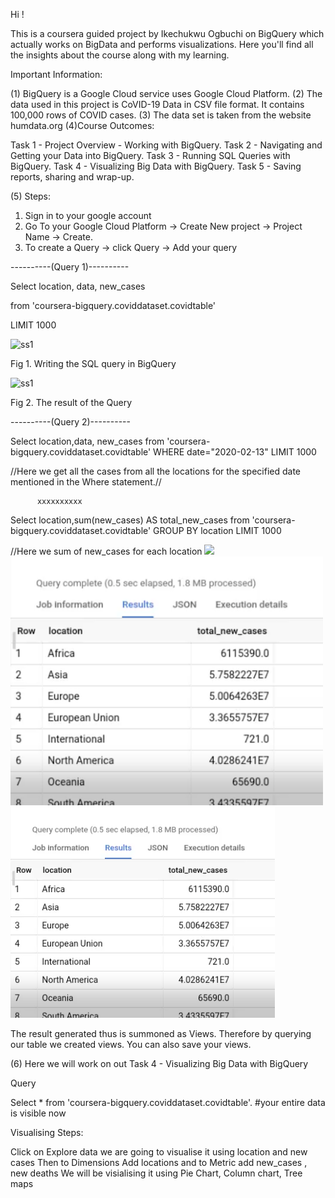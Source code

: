 Hi !

This is a coursera guided  project by Ikechukwu Ogbuchi on BigQuery which actually works on BigData and performs visualizations.
Here you'll find all the insights about the course along with my learning. 


Important Information:

(1)  BigQuery is a Google Cloud service uses Google Cloud Platform.
(2) The data used in this project is CoVID-19 Data in CSV file format. It contains 100,000 rows of COVID cases.
(3) The data set is taken from the website humdata.org
(4)Course Outcomes:

Task 1 - Project Overview - Working with BigQuery.
Task 2 - Navigating and Getting your Data into BigQuery.
Task 3 - Running SQL Queries with BigQuery.
Task 4 - Visualizing Big Data with BigQuery.
Task 5 - Saving reports, sharing and wrap-up.

(5) Steps:

1. Sign in to your google account
2. Go To your Google Cloud Platform -> Create New project -> Project Name -> Create.
3. To create a Query -> click Query -> Add your query 
           
----------(Query 1)----------
           
Select location, data, new_cases

from 'coursera-bigquery.coviddataset.covidtable'

LIMIT 1000

![ss1](https://user-images.githubusercontent.com/53258421/162977208-25d2fffc-f5fd-467d-ad47-63849f5e7f74.png)

Fig 1. Writing the SQL query in BigQuery




![ss1](https://user-images.githubusercontent.com/53258421/162977219-60be41ea-9485-4561-a230-3a89dd85b632.png)

Fig 2. The result of the Query

----------(Query 2)----------
           
Select location,data, new_cases
from 'coursera-bigquery.coviddataset.covidtable'
WHERE date="2020-02-13"
LIMIT 1000

//Here we get all the cases from all the locations for the specified date mentioned in the Where statement.//

          xxxxxxxxxx
          
           
Select location,sum(new_cases) AS total_new_cases
from 'coursera-bigquery.coviddataset.covidtable'
GROUP BY location
LIMIT 1000

//Here we sum of new_cases for each location
![](image1.png)
<img src="images/image1.png" width="500" /> ![](images/image1.png)

The result generated thus is summoned as Views.
Therefore by querying our table we created views. You can also save your views.





(6) Here we will work on out Task 4 - Visualizing Big Data with BigQuery



Query

Select *
from 'coursera-bigquery.coviddataset.covidtable'.  #your entire data is visible now

Visualising Steps:


Click on Explore data 
we are going to visualise it using location and new cases 
Then to Dimensions Add locations 
and to Metric add new_cases , new deaths
We will be visialising it using Pie Chart, Column chart, Tree maps








           
      
















